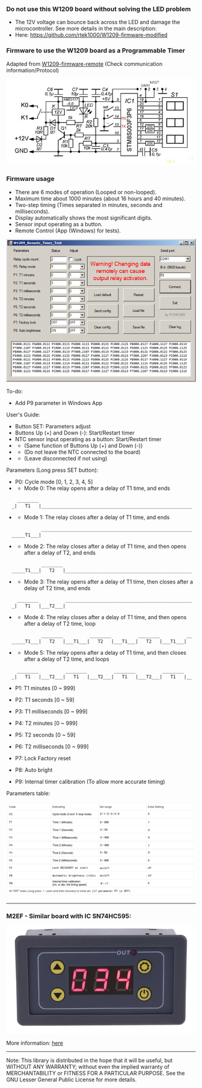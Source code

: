 ### Do not use this W1209 board without solving the LED problem
   - The 12V voltage can bounce back across the LED and damage the microcontroller. See more details in the main description:
   - Here: https://github.com/rtek1000/W1209-firmware-modified

### Firmware to use the W1209 board as a Programmable Timer

Adapted from [W1209-firmware-remote](https://github.com/rtek1000/W1209-firmware-modified/tree/master/W1209/W1209-firmware-Remote) (Check communication information/Protocol)

![image](https://raw.githubusercontent.com/rtek1000/W1209-firmware-modified/master/W1209/W1209-firmware-Remote/Doc/thermostat-w1209.jpg)

### Firmware usage

- There are 6 modes of operation (Looped or non-looped).
- Maximum time about 1000 minutes (about 16 hours and 40 minutes).
- Two-step timing (Times separated in minutes, seconds and milliseconds).
- Display automatically shows the most significant digits.
- Sensor input operating as a button.
- Remote Control (App (Windows) for tests).

![image](https://raw.githubusercontent.com/rtek1000/W1209-firmware-modified/master/W1209/W1209-firmware-Timer/App_Windows/Doc/W1209%20Timer%20Test%20App%20Windows.png)

To-do:

- Add P9 parameter in Windows App

User's Guide:
- Button SET: Parameters adjust
- Buttons Up (+) and Down (-): Start/Restart timer
- NTC sensor input operating as a button: Start/Restart timer
- - (Same function of Buttons Up (+) and Down (-))
- - (Do not leave the NTC connected to the board)
- - (Leave disconnected if not using)

Parameters (Long press SET button):

- P0: Cycle mode [0, 1, 2, 3, 4, 5]
- - Mode 0: The relay opens after a delay of T1 time, and ends
```
    ________
  _|   T1   |________________________________________________________
```

- - Mode 1: The relay closes after a delay of T1 time, and ends
```
             ________________________________________________________
  _____T1___|
```

- - Mode 2: The relay closes after a delay of T1 time, and then opens after a delay of T2, and ends
```
             ________
  _____T1___|   T2   |_______________________________________________
```

- - Mode 3: The relay opens after a delay of T1 time, then closes after a delay of T2 time, and ends
```
    ________          _______________________________________________
  _|   T1   |___T2___|
```

- - Mode 4: The relay closes after a delay of T1 time, and then opens after a delay of T2 time, loop
```
             ________          ________          ________          __
  _____T1___|   T2   |___T1___|   T2   |___T1___|   T2   |___T1___|
```

- - Mode 5: The relay opens after a delay of T1 time, and then closes after a delay of T2 time, and loops
```
    ________          ________          ________          ________
  _|   T1   |___T2___|   T1   |___T2___|   T1   |___T2___|   T1   |__
```


- P1: T1 minutes [0 ~ 999]
- P2: T1 seconds [0 ~ 59]
- P3: T1 milliseconds [0 ~ 999]

- P4: T2 minutes [0 ~ 999]
- P5: T2 seconds [0 ~ 59]
- P6: T2 milliseconds [0 ~ 999]
 
- P7: Lock Factory reset
- P8: Auto bright
- P9: Internal timer calibration (To allow more accurate timing)

Parameters table:

![image](https://raw.githubusercontent.com/rtek1000/W1209-firmware-modified/master/W1209/W1209-firmware-Timer/Doc/Table_params_W1209_timer.png)

-----------

### M2EF - Similar board with IC SN74HC595:

![image](https://raw.githubusercontent.com/rtek1000/W1209-firmware-modified/master/M2EF/M2EF-firmware-Timer/Doc/M2EF-Timer_SN74HC595_1.png)

More information: [here](https://github.com/rtek1000/W1209-firmware-modified/tree/master/M2EF/M2EF-firmware-Timer)

---------

Note: This library is distributed in the hope that it will be useful, but WITHOUT ANY WARRANTY; without even the implied warranty of MERCHANTABILITY or FITNESS FOR A PARTICULAR PURPOSE. See the GNU Lesser General Public License for more details.
